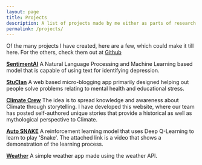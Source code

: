```yaml
---
layout: page
title: Projects
description: A list of projects made by me either as parts of research projects, hackathons or just by the need.
permalink: /projects/
---
```


Of the many projects I have created, here are a few, which could make it
till here. For the others, check them out at
[Github](https://github.com/achintyajha)

**[SentimentAI](https://sentimate.ml/)** A Natural Language Processing and Machine Learning based model that is capable of using text for identifying depression.

**[StuClan](https://stuclan.ml/)** A web based micro-blogging app primarily designed helping out people solve problems relating to mental health and educational stress.

**[Climate Crew](https://climate-crew.ml/)** The idea is to spread knowledge and awareness about Climate through storytelling. I have developed this website, where our team has posted self-authored unique stories that provide a historical as well as mythological perspective to Climate.

**[Auto SNAKE](https://www.youtube.com/watch?v=wyFxc-_l1jQ)** A reinforcement learning model that uses Deep Q-Learning to learn to play 'Snake'. The attached link is a video that shows a demonstration of the learning process.

**[Weather](https://achintyajha.in/weather.github.io)** A simple weather app made using the weather API.

<!-- Format

**[Title](URL)** Description

 -->
